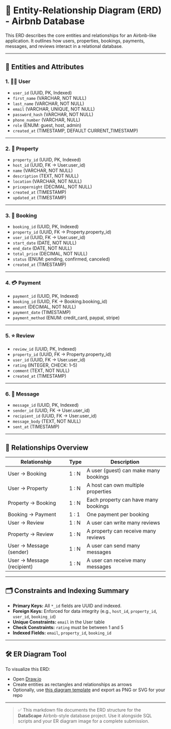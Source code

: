 # 📘 Entity-Relationship Diagram (ERD) - Airbnb Database

This ERD describes the core entities and relationships for an Airbnb-like application. It outlines how users, properties, bookings, payments, messages, and reviews interact in a relational database.

---

## 🧱 Entities and Attributes

### 1. 🧑‍💼 User
- `user_id` (UUID, PK, Indexed)
- `first_name` (VARCHAR, NOT NULL)
- `last_name` (VARCHAR, NOT NULL)
- `email` (VARCHAR, UNIQUE, NOT NULL)
- `password_hash` (VARCHAR, NOT NULL)
- `phone_number` (VARCHAR, NULL)
- `role` (ENUM: guest, host, admin)
- `created_at` (TIMESTAMP, DEFAULT CURRENT_TIMESTAMP)

---

### 2. 🏡 Property
- `property_id` (UUID, PK, Indexed)
- `host_id` (UUID, FK → User.user_id)
- `name` (VARCHAR, NOT NULL)
- `description` (TEXT, NOT NULL)
- `location` (VARCHAR, NOT NULL)
- `pricepernight` (DECIMAL, NOT NULL)
- `created_at` (TIMESTAMP)
- `updated_at` (TIMESTAMP)

---

### 3. 📅 Booking
- `booking_id` (UUID, PK, Indexed)
- `property_id` (UUID, FK → Property.property_id)
- `user_id` (UUID, FK → User.user_id)
- `start_date` (DATE, NOT NULL)
- `end_date` (DATE, NOT NULL)
- `total_price` (DECIMAL, NOT NULL)
- `status` (ENUM: pending, confirmed, canceled)
- `created_at` (TIMESTAMP)

---

### 4. 💳 Payment
- `payment_id` (UUID, PK, Indexed)
- `booking_id` (UUID, FK → Booking.booking_id)
- `amount` (DECIMAL, NOT NULL)
- `payment_date` (TIMESTAMP)
- `payment_method` (ENUM: credit_card, paypal, stripe)

---

### 5. ⭐ Review
- `review_id` (UUID, PK, Indexed)
- `property_id` (UUID, FK → Property.property_id)
- `user_id` (UUID, FK → User.user_id)
- `rating` (INTEGER, CHECK: 1–5)
- `comment` (TEXT, NOT NULL)
- `created_at` (TIMESTAMP)

---

### 6. 💬 Message
- `message_id` (UUID, PK, Indexed)
- `sender_id` (UUID, FK → User.user_id)
- `recipient_id` (UUID, FK → User.user_id)
- `message_body` (TEXT, NOT NULL)
- `sent_at` (TIMESTAMP)

---

## 🔗 Relationships Overview

| Relationship                | Type         | Description                                     |
|----------------------------|--------------|-------------------------------------------------|
| User → Booking             | 1 : N        | A user (guest) can make many bookings           |
| User → Property            | 1 : N        | A host can own multiple properties              |
| Property → Booking         | 1 : N        | Each property can have many bookings            |
| Booking → Payment          | 1 : 1        | One payment per booking                         |
| User → Review              | 1 : N        | A user can write many reviews                   |
| Property → Review          | 1 : N        | A property can receive many reviews             |
| User → Message (sender)    | 1 : N        | A user can send many messages                   |
| User → Message (recipient) | 1 : N        | A user can receive many messages                |

---

## 🗂️ Constraints and Indexing Summary

- **Primary Keys:** All `*_id` fields are UUID and indexed.
- **Foreign Keys:** Enforced for data integrity (e.g., `host_id`, `property_id`, `user_id`, `booking_id`)
- **Unique Constraints:** `email` in the User table
- **Check Constraints:** `rating` must be between 1 and 5
- **Indexed Fields:** `email`, `property_id`, `booking_id`

---

## 🛠️ ER Diagram Tool

To visualize this ERD:
- Open [Draw.io](https://draw.io)
- Create entities as rectangles and relationships as arrows
- Optionally, use [this diagram template](https://draw.io) and export as PNG or SVG for your repo

---

> ✅ This markdown file documents the ERD structure for the **DataScape** Airbnb-style database project. Use it alongside SQL scripts and your ER diagram image for a complete submission.
